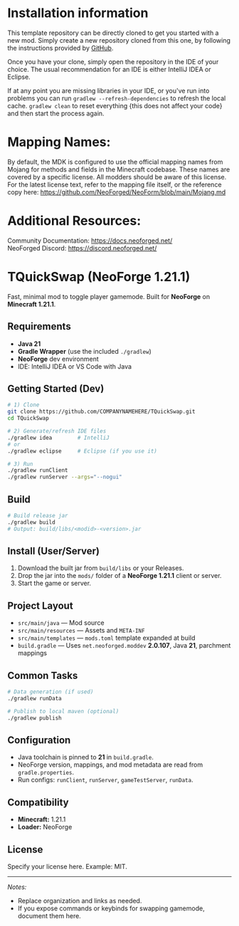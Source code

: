 
Installation information
=======

This template repository can be directly cloned to get you started with a new
mod. Simply create a new repository cloned from this one, by following the
instructions provided by [GitHub](https://docs.github.com/en/repositories/creating-and-managing-repositories/creating-a-repository-from-a-template).

Once you have your clone, simply open the repository in the IDE of your choice. The usual recommendation for an IDE is either IntelliJ IDEA or Eclipse.

If at any point you are missing libraries in your IDE, or you've run into problems you can
run `gradlew --refresh-dependencies` to refresh the local cache. `gradlew clean` to reset everything 
{this does not affect your code} and then start the process again.

Mapping Names:
============
By default, the MDK is configured to use the official mapping names from Mojang for methods and fields 
in the Minecraft codebase. These names are covered by a specific license. All modders should be aware of this
license. For the latest license text, refer to the mapping file itself, or the reference copy here:
https://github.com/NeoForged/NeoForm/blob/main/Mojang.md

Additional Resources: 
==========
Community Documentation: https://docs.neoforged.net/  
NeoForged Discord: https://discord.neoforged.net/

# TQuickSwap (NeoForge 1.21.1)

Fast, minimal mod to toggle player gamemode. Built for **NeoForge** on **Minecraft 1.21.1**.

## Requirements
- **Java 21**
- **Gradle Wrapper** (use the included `./gradlew`)
- **NeoForge** dev environment
- IDE: IntelliJ IDEA or VS Code with Java

## Getting Started (Dev)

```bash
# 1) Clone
git clone https://github.com/COMPANYNAMEHERE/TQuickSwap.git
cd TQuickSwap

# 2) Generate/refresh IDE files
./gradlew idea        # IntelliJ
# or
./gradlew eclipse     # Eclipse (if you use it)

# 3) Run
./gradlew runClient
./gradlew runServer --args="--nogui"
```

## Build

```bash
# Build release jar
./gradlew build
# Output: build/libs/<modid>-<version>.jar
```

## Install (User/Server)

1. Download the built jar from `build/libs` or your Releases.
2. Drop the jar into the `mods/` folder of a **NeoForge 1.21.1** client or server.
3. Start the game or server.

## Project Layout

- `src/main/java` — Mod source
- `src/main/resources` — Assets and `META-INF`
- `src/main/templates` — `mods.toml` template expanded at build
- `build.gradle` — Uses `net.neoforged.moddev` **2.0.107**, Java **21**, parchment mappings

## Common Tasks

```bash
# Data generation (if used)
./gradlew runData

# Publish to local maven (optional)
./gradlew publish
```

## Configuration

- Java toolchain is pinned to **21** in `build.gradle`.
- NeoForge version, mappings, and mod metadata are read from `gradle.properties`.
- Run configs: `runClient`, `runServer`, `gameTestServer`, `runData`.

## Compatibility

- **Minecraft:** 1.21.1  
- **Loader:** NeoForge

## License

Specify your license here. Example: MIT.

---

_Notes:_  
- Replace organization and links as needed.  
- If you expose commands or keybinds for swapping gamemode, document them here.